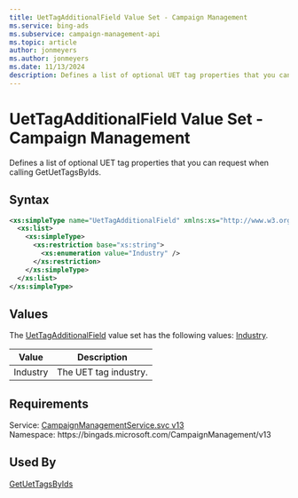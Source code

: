 ```yaml
---
title: UetTagAdditionalField Value Set - Campaign Management
ms.service: bing-ads
ms.subservice: campaign-management-api
ms.topic: article
author: jonmeyers
ms.author: jonmeyers
ms.date: 11/13/2024
description: Defines a list of optional UET tag properties that you can request when calling GetUetTagsByIds.
---
```

# UetTagAdditionalField Value Set - Campaign Management
Defines a list of optional UET tag properties that you can request when calling GetUetTagsByIds.

## Syntax
```xml
<xs:simpleType name="UetTagAdditionalField" xmlns:xs="http://www.w3.org/2001/XMLSchema">
  <xs:list>
    <xs:simpleType>
      <xs:restriction base="xs:string">
        <xs:enumeration value="Industry" />
      </xs:restriction>
    </xs:simpleType>
  </xs:list>
</xs:simpleType>
```

## <a name="values"></a>Values

The [UetTagAdditionalField](uettagadditionalfield.md) value set has the following values: [Industry](#industry).

|Value|Description|
|-----------|---------------|
|<a name="industry"></a>Industry|The UET tag industry.|

## Requirements
Service: [CampaignManagementService.svc v13](https://campaign.api.bingads.microsoft.com/Api/Advertiser/CampaignManagement/v13/CampaignManagementService.svc)  
Namespace: https\://bingads.microsoft.com/CampaignManagement/v13  

## Used By
[GetUetTagsByIds](getuettagsbyids.md)  
